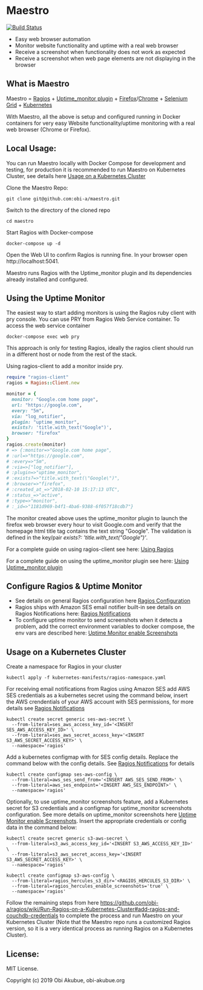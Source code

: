 # Maestro

[![Build Status](https://travis-ci.org/obi-a/maestro.svg?branch=master)](https://travis-ci.org/obi-a/maestro)

* Easy web browser automation
* Monitor website functionality and uptime with a real web browser
* Receive a screenshot when functionality does not work as expected
* Receive a screenshot when web page elements are not displaying in the browser

## What is Maestro
Maestro = [Ragios](https://github.com/obi-a/ragios) + [Uptime_monitor plugin](https://github.com/obi-a/uptime_monitor) + [Firefox](https://en.wikipedia.org/wiki/Firefox)/[Chrome](https://en.wikipedia.org/wiki/Chrome) + [Selenium Grid](http://www.seleniumhq.org/docs/07_selenium_grid.jsp) + [Kubernetes](https://kubernetes.io/)

With Maestro, all the above is setup and configured running in Docker containers for very easy Website functionality/uptime monitoring with a real web browser (Chrome or Firefox).

## Local Usage:

You can run Maestro locally with Docker Compose for development and testing, for production it is recommended to run Maestro on Kubernetes Cluster, see details here [Usage on a Kubernetes Cluster](https://github.com/obi-a/maestro#usage-on-a-kubernetes-cluster)

Clone the Maestro Repo:
```
git clone git@github.com:obi-a/maestro.git
```
Switch to the directory of the cloned repo
```
cd maestro
```
Start Ragios with Docker-compose
```
docker-compose up -d
```
Open the Web UI to confirm Ragios is running fine. In your browser open http://localhost:5041.

Maestro runs Ragios with the Uptime_monitor plugin and its dependencies already installed and configured.

## Using the Uptime Monitor
The easiest way to start adding monitors is using the Ragios ruby client with pry console. You can use PRY from Ragios Web Service container.
To access the web service container
```
docker-compose exec web pry
```
This approach is only for testing Ragios, ideally the ragios client should run in a different host or node from the rest of the stack.

Using ragios-client to add a monitor inside pry.
```ruby
require "ragios-client"
ragios = Ragios::Client.new

monitor = {
  monitor: "Google.com home page",
  url: "https://google.com",
  every: "5m",
  via: "log_notifier",
  plugin: "uptime_monitor",
  exists?: 'title.with_text("Google")',
  browser: "firefox"
}
ragios.create(monitor)
# => {:monitor=>"Google.com home page",
# :url=>"https://google.com",
# :every=>"5m",
# :via=>["log_notifier"],
# :plugin=>"uptime_monitor",
# :exists?=>"title.with_text(\"Google\")",
# :browser=>"firefox",
# :created_at_=>"2018-02-10 15:17:13 UTC",
# :status_=>"active",
# :type=>"monitor",
# :_id=>"1181d969-b4f1-4ba6-9388-6f057f18cdb7"}
```
The monitor created above uses the uptime_monitor plugin to launch the firefox web browser every hour to visit Google.com and verify that the homepage html title tag contains the text string "Google". The validation is defined in the key/pair *exists?: 'title.with_text("Google")'*.

For a complete guide on using ragios-client see here: [Using Ragios](http://www.whisperservers.com/ragios/ragios-saint-ruby/using-ragios/)

For a complete guide on using the uptime_monitor plugin see here: [Using Uptime_monitor plugin](https://github.com/obi-a/uptime_monitor/blob/master/README.md#usage)

## Configure Ragios & Uptime Monitor
- See details on general Ragios configuration here [Ragios Configuration](http://www.whisperservers.com/ragios/configuration/)
- Ragios ships with Amazon SES email notifier built-in see details on Ragios Notifications here: [Ragios Notifications](http://www.whisperservers.com/ragios/ragios-saint-ruby/notifications/)
- To configure uptime monitor to send screenshots when it detects a problem, add the correct environment variables to docker compose, the env vars are described here: [Uptime Monitor enable Screenshots](https://github.com/obi-a/uptime_monitor#screenshots)

## Usage on a Kubernetes Cluster

Create a namespace for Ragios in your cluster
```
kubectl apply -f kubernetes-manifests/ragios-namespace.yaml
```
For receiving email notifications from Ragios using Amazon SES add AWS SES credentials as a kubernetes secret using the command below, insert the AWS crendentials of your AWS account with SES permissions, for more details see [Ragios Notifications](http://www.whisperservers.com/ragios/ragios-saint-ruby/notifications/)
```
kubectl create secret generic ses-aws-secret \
  --from-literal=ses_aws_access_key_id='<INSERT SES_AWS_ACCESS_KEY_ID>' \
  --from-literal=ses_aws_secret_access_key='<INSERT S3_AWS_SECRET_ACCESS_KEY>' \
  --namespace='ragios'
```

Add a kubernetes configmap with for SES config details. Replace the command below with the config details. See [Ragios Notifications](http://www.whisperservers.com/ragios/ragios-saint-ruby/notifications/) for details
```
kubectl create configmap ses-aws-config \
  --from-literal=aws_ses_send_from='<INSERT AWS_SES_SEND_FROM>' \
  --from-literal=aws_ses_endpoint='<INSERT AWS_SES_ENDPOINT>' \
  --namespace='ragios'
```

Optionally, to use uptime_monitor screenshots feature, add a Kubernetes secret for S3 credentials and a configmap for uptime_monitor screenshots configuration. See more details on uptime_monitor screenshots here [Uptime Monitor enable Screenshots](https://github.com/obi-a/uptime_monitor#screenshots). Insert the appropriate credentials or config data in the command below:
```
kubectl create secret generic s3-aws-secret \
  --from-literal=s3_aws_access_key_id='<INSERT S3_AWS_ACCESS_KEY_ID>' \
  --from-literal=s3_aws_secret_access_key='<INSERT S3_AWS_SECRET_ACCESS_KEY>' \
  --namespace='ragios'

kubectl create configmap s3-aws-config \
  --from-literal=ragios_hercules_s3_dir='<RAGIOS_HERCULES_S3_DIR>' \
  --from-literal=ragios_hercules_enable_screenshots='true' \
  --namespace='ragios'

```

Follow the remaining steps from here https://github.com/obi-a/ragios/wiki/Run-Ragios-on-a-Kubernetes-Cluster#add-ragios-and-couchdb-credentials to complete the process and run Maestro on your Kubernetes Cluster (Note that the Maestro repo runs a customized Ragios version, so it is a very identical process as running Ragios on a Kubernetes Cluster).



## License:
MIT License.

Copyright (c) 2019 Obi Akubue, obi-akubue.org
